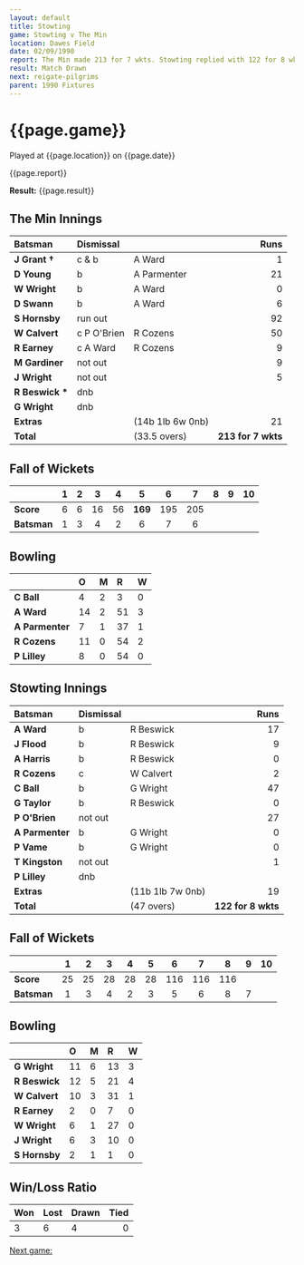```yaml
---
layout: default
title: Stowting
game: Stowting v The Min
location: Dawes Field
date: 02/09/1990
report: The Min made 213 for 7 wkts. Stowting replied with 122 for 8 wkts when time ran out
result: Match Drawn
next: reigate-pilgrims
parent: 1990 Fixtures
---
```


# {{page.game}}

Played at {{page.location}} on {{page.date}}

{{page.report}}

**Result:** {{page.result}}

## The Min Innings

| Batsman | Dismissal |  | Runs |
|:---|:---|---|---:|
| **J Grant &#8224;** | c & b | A Ward | 1 | 
| **D Young** | b | A Parmenter | 21 | 
| **W Wright** | b | A Ward | 0 | 
| **D Swann** | b | A Ward | 6 | 
| **S Hornsby** | run out |  | 92 | 
| **W Calvert** | c P O'Brien | R Cozens | 50 | 
| **R Earney** | c A Ward | R Cozens | 9 | 
| **M Gardiner** | not out |  | 9 | 
| **J Wright** | not out |  | 5 | 
| **R Beswick &#42;** | dnb |  |  |
| **G Wright** | dnb |  |  | 
| **Extras** | | (14b 1lb 6w 0nb) | 21 | 
| **Total** | | (33.5 overs) | **213 for 7 wkts** | 

## Fall of Wickets

| | 1 | 2 | 3 | 4 | 5 | 6 | 7 | 8 | 9 | 10 |
|---|:---:|:---:|:---:|:---:|:---:|:---:|:---:|:---:|:---:|:---:|
| **Score** | 6 | 6 | 16 | 56 | **169** | 195 | 205 |  |  |  | 
| **Batsman** | 1 | 3 | 4 | 2 | 6 | 7 | 6 |  |  |  | 

## Bowling

| | O | M | R | W |
|---|:---|:---|:---|:---|
| **C Ball** | 4 | 2 | 3 | 0 | 
| **A Ward** | 14 | 2 | 51 | 3 | 
| **A Parmenter** | 7 | 1 | 37 | 1 | 
| **R Cozens** | 11 | 0 | 54 | 2 | 
| **P Lilley** | 8 | 0 | 54 | 0 | 

## Stowting Innings

| Batsman | Dismissal |  | Runs |
|:---|:---|---|---:|
| **A Ward** | b | R Beswick | 17 | 
| **J Flood** | b | R Beswick | 9 | 
| **A Harris** | b | R Beswick | 0 | 
| **R Cozens** | c | W Calvert | 2 | 
| **C Ball** | b | G Wright | 47 | 
| **G Taylor** | b | R Beswick | 0 |
| **P O'Brien** | not out |  | 27 | 
| **A Parmenter** | b | G Wright | 0 |
| **P Vame** | b | G Wright | 0 | 
| **T Kingston** | not out |  | 1 |
| **P Lilley** | dnb |  |  | 
| **Extras** | | (11b 1lb 7w 0nb) | 19 | 
| **Total** | | (47 overs) | **122 for 8 wkts** | 

## Fall of Wickets

| | 1 | 2 | 3 | 4 | 5 | 6 | 7 | 8 | 9 | 10 |
|---|:---:|:---:|:---:|:---:|:---:|:---:|:---:|:---:|:---:|:---:|
| **Score** | 25 | 25 | 28 | 28 | 28 | 116 | 116 | 116 |  |  |
| **Batsman** | 1 | 3 | 4 | 2 | 3 | 5 | 6 | 8 | 7 |  |

## Bowling

| | O | M | R | W |
|---|:---|:---|:---|:---|
| **G Wright** | 11 | 6 | 13 | 3 | 
| **R Beswick** | 12 | 5 | 21 | 4 | 
| **W Calvert** | 10 | 3 | 31 | 1 | 
| **R Earney** | 2 | 0 | 7 | 0 | 
| **W Wright** | 6 | 1 | 27 | 0 |
| **J Wright** | 6 | 3 | 10 | 0 |
| **S Hornsby** | 2 | 1 | 1 | 0 |

## Win/Loss Ratio

| Won | Lost | Drawn | Tied |
|:---|:---|:---|---:|
| 3 | 6 | 4 | 0 |

[Next game:]({{page.next}})